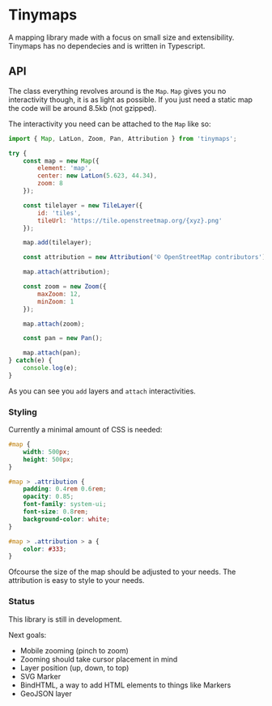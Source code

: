 # Tinymaps

A mapping library made with a focus on small size and extensibility. Tinymaps has no dependecies and is written in Typescript.

## API

The class everything revolves around is the `Map`. `Map` gives you no interactivity though, it is as light as possible. If you just need a static map the code will be around 8.5kb (not gzipped).

The interactivity you need can be attached to the `Map` like so:

```javascript
import { Map, LatLon, Zoom, Pan, Attribution } from 'tinymaps';

try {
    const map = new Map({
        element: 'map',
        center: new LatLon(5.623, 44.34),
        zoom: 8
    });

    const tilelayer = new TileLayer({
        id: 'tiles',
        tileUrl: 'https://tile.openstreetmap.org/{xyz}.png'
    });

    map.add(tilelayer);

    const attribution = new Attribution('© OpenStreetMap contributors');

    map.attach(attribution);

    const zoom = new Zoom({
        maxZoom: 12,
        minZoom: 1
    });

    map.attach(zoom);

    const pan = new Pan();

    map.attach(pan);
} catch(e) {
    console.log(e);
}
```

As you can see you `add` layers and `attach` interactivities.

### Styling

Currently a minimal amount of CSS is needed:

```css
#map {
    width: 500px;
    height: 500px;
}

#map > .attribution {
    padding: 0.4rem 0.6rem;
    opacity: 0.85;
    font-family: system-ui;
    font-size: 0.8rem;
    background-color: white;
}

#map > .attribution > a {
    color: #333;
}
```

Ofcourse the size of the map should be adjusted to your needs. The attribution is easy to style to your needs.

### Status

This library is still in development.

Next goals:

- Mobile zooming (pinch to zoom)
- Zooming should take cursor placement in mind
- Layer position (up, down, to top)
- SVG Marker
- BindHTML, a way to add HTML elements to things like Markers
- GeoJSON layer
